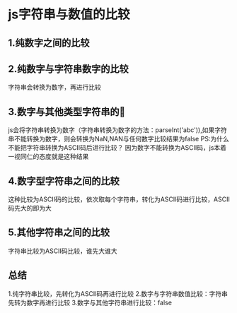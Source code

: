 # js字符串与数值的比较

## 1.纯数字之间的比较

## 2.纯数字与字符串数字的比较

字符串会转换为数字，再进行比较

## 3.数字与其他类型字符串的📒

js会将字符串转换为数字（字符串转换为数字的方法：parseInt('abc')),如果字符串不能转换为数字，则会转换为NaN,NAN与任何数字比较结果为false
PS:为什么不能把字符串转换为ASCII码后进行比较？
因为数字不能转换为ASCII码，js本着一视同仁的态度就是这种结果

## 4.数字型字符串之间的比较

这种比较为ASCII码的比较，依次取每个字符串，转化为ASCII码进行比较，ASCII码先大的即为大

## 5.其他字符串之间的比较

字符串比较为ASCII码比较，谁先大谁大

## 总结

1.纯字符串比较，先转化为ASCII码再进行比较
2.数字与字符串数值比较：字符串先转为数字再进行比较
3.数字与其他字符串进行比较：false
